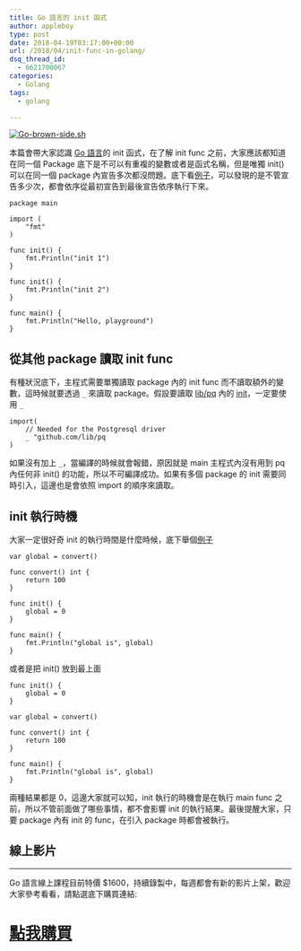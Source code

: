 ```yaml
---
title: Go 語言的 init 函式
author: appleboy
type: post
date: 2018-04-19T03:17:00+00:00
url: /2018/04/init-func-in-golang/
dsq_thread_id:
  - 6621700067
categories:
  - Golang
tags:
  - golang

---
```

[<img src="https://i1.wp.com/farm2.staticflickr.com/1622/24407557644_36087ca6de.jpg?w=840&#038;ssl=1" alt="Go-brown-side.sh" data-recalc-dims="1" />][1]

本篇會帶大家認識 [Go 語言][2]的 init 函式，在了解 init func 之前，大家應該都知道在同一個 Package 底下是不可以有重複的變數或者是函式名稱，但是唯獨 init() 可以在同一個 package 內宣告多次都沒問題。底下看[例子][3]，可以發現的是不管宣告多少次，都會依序從最初宣告到最後宣告依序執行下來。

<pre><code class="language-go">package main

import (
    "fmt"
)

func init() {
    fmt.Println("init 1")
}

func init() {
    fmt.Println("init 2")
}

func main() {
    fmt.Println("Hello, playground")
}</code></pre>

<!--more-->

## 從其他 package 讀取 init func

有種狀況底下，主程式需要單獨讀取 package 內的 init func 而不讀取額外的變數，這時候就要透過 `_` 來讀取 package。假設要讀取 [lib/pq][4] 內的 [init][5]，一定要使用 `_`

<pre><code class="language-go">import(
    // Needed for the Postgresql driver
    _ "github.com/lib/pq
)</code></pre>

如果沒有加上 `_`，當編譯的時候就會報錯，原因就是 main 主程式內沒有用到 pq 內任何非 init() 的功能，所以不可編譯成功。如果有多個 package 的 init 需要同時引入，這邊也是會依照 import 的順序來讀取。

## init 執行時機

大家一定很好奇 init 的執行時間是什麼時候，底下舉個[例子][6]

<pre><code class="language-go">var global = convert()

func convert() int {
    return 100
}

func init() {
    global = 0
}

func main() {
    fmt.Println("global is", global)
}</code></pre>

或者是把 init() 放到最上面

<pre><code class="language-go">func init() {
    global = 0
}

var global = convert()

func convert() int {
    return 100
}

func main() {
    fmt.Println("global is", global)
}</code></pre>

兩種結果都是 0，這邊大家就可以知，init 執行的時機會是在執行 main func 之前，所以不管前面做了哪些事情，都不會影響 init 的執行結果。最後提醒大家，只要 package 內有 init 的 func，在引入 package 時都會被執行。

## 線上影片

* * *

Go 語言線上課程目前特價 $1600，持續錄製中，每週都會有新的影片上架，歡迎大家參考看看，請點選底下購買連結:

# [點我購買][7]

 [1]: https://www.flickr.com/photos/appleboy/24407557644/in/dateposted-public/ "Go-brown-side.sh"
 [2]: https://golang.org
 [3]: https://play.golang.org/p/AN-6MK4qVVL
 [4]: https://github.com/lib/pq
 [5]: https://github.com/lib/pq/blob/master/conn.go#L48-L50
 [6]: https://github.com/go-training/training/blob/990af0ec6605e1e5f9ce239cc9380d79d80ddbce/example16-init-func/main.go#L10-L22
 [7]: http://bit.ly/intro-golang